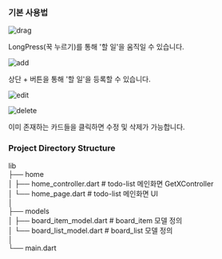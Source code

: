 ### 기본 사용법

![drag](https://github.com/user-attachments/assets/81f24d20-6e6f-4898-b81c-794de2517d03)

LongPress(꾹 누르기)를 통해 '할 일'을 움직일 수 있습니다.

![add](https://github.com/user-attachments/assets/a08ffcc3-408a-431e-a5fe-f4e54697ea58)

상단 + 버튼을 통해 '할 일'을 등록할 수 있습니다.

![edit](https://github.com/user-attachments/assets/73455634-07ea-4717-a4a3-be39b5a503ba)

![delete](https://github.com/user-attachments/assets/27acdae6-ac1b-407b-bb1f-36616ebb1f9f)

이미 존재하는 카드들을 클릭하면 수정 및 삭제가 가능합니다.

### Project Directory Structure

lib   
├── home   
│ ├── home_controller.dart  # todo-list 메인화면 GetXController   
│ └── home_page.dart        # todo-list 메인화면 UI   
│    
├── models    
│ ├── board_item_model.dart # board_item 모델 정의      
│ └── board_list_model.dart # board_list 모델 정의     
│    
└── main.dart   
